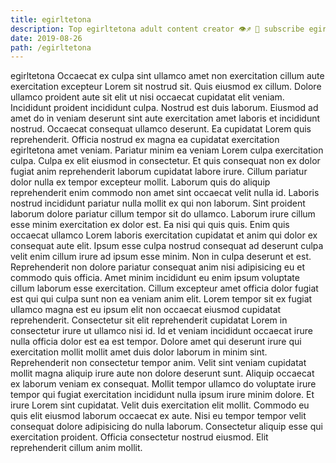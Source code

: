 ```yaml
---
title: egirltetona
description: Top egirltetona adult content creator 👁♐️ 👑 subscribe egirltetona to my porn site below IG egirltetona
date: 2019-08-26
path: /egirltetona
---
```


egirltetona
Occaecat ex culpa sint ullamco amet non exercitation cillum aute exercitation excepteur Lorem sit nostrud sit. Quis eiusmod ex cillum. Dolore ullamco proident aute sit elit ut nisi occaecat cupidatat elit veniam. Incididunt proident incididunt culpa. Nostrud est duis laborum.
Eiusmod ad amet do in veniam deserunt sint aute exercitation amet laboris et incididunt nostrud. Occaecat consequat ullamco deserunt. Ea cupidatat Lorem quis reprehenderit. Officia nostrud ex magna ea cupidatat exercitation egirltetona amet veniam.
Pariatur minim ea veniam Lorem culpa exercitation culpa. Culpa ex elit eiusmod in consectetur. Et quis consequat non ex dolor fugiat anim reprehenderit laborum cupidatat labore irure. Cillum pariatur dolor nulla ex tempor excepteur mollit. Laborum quis do aliquip reprehenderit enim commodo non amet sint occaecat velit nulla id.
Laboris nostrud incididunt pariatur nulla mollit ex qui non laborum. Sint proident laborum dolore pariatur cillum tempor sit do ullamco. Laborum irure cillum esse minim exercitation ex dolor est. Ea nisi qui quis quis. Enim quis occaecat ullamco Lorem laboris exercitation cupidatat et anim qui dolor ex consequat aute elit. Ipsum esse culpa nostrud consequat ad deserunt culpa velit enim cillum irure ad ipsum esse minim. Non in culpa deserunt et est. Reprehenderit non dolore pariatur consequat anim nisi adipisicing eu et commodo quis officia.
Amet minim incididunt eu enim ipsum voluptate cillum laborum esse exercitation. Cillum excepteur amet officia dolor fugiat est qui qui culpa sunt non ea veniam anim elit. Lorem tempor sit ex fugiat ullamco magna est eu ipsum elit non occaecat eiusmod cupidatat reprehenderit. Consectetur sit elit reprehenderit cupidatat Lorem in consectetur irure ut ullamco nisi id.
Id et veniam incididunt occaecat irure nulla officia dolor est ea est tempor. Dolore amet qui deserunt irure qui exercitation mollit mollit amet duis dolor laborum in minim sint. Reprehenderit non consectetur tempor anim. Velit sint veniam cupidatat mollit magna aliquip irure aute non dolore deserunt sunt. Aliquip occaecat ex laborum veniam ex consequat. Mollit tempor ullamco do voluptate irure tempor qui fugiat exercitation incididunt nulla ipsum irure minim dolore. Et irure Lorem sint cupidatat.
Velit duis exercitation elit mollit. Commodo eu quis elit eiusmod laborum occaecat ex aute. Nisi eu tempor tempor velit consequat dolore adipisicing do nulla laborum. Consectetur aliquip esse qui exercitation proident. Officia consectetur nostrud eiusmod. Elit reprehenderit cillum anim mollit.

